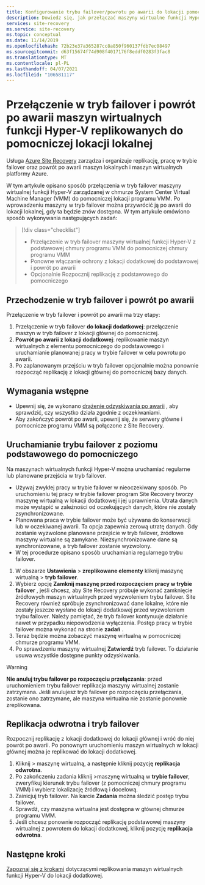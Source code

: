 ```yaml
---
title: Konfigurowanie trybu failover/powrotu po awarii do lokacji pomocniczej funkcji Hyper-V za pomocą Azure Site Recovery
description: Dowiedz się, jak przełączać maszyny wirtualne funkcji Hyper-V do lokacji lokalnej w tryb failover i powrócić po awarii do lokacji głównej, podczas gdy odzyskiwanie awaryjne Azure Site Recovery.
services: site-recovery
ms.service: site-recovery
ms.topic: conceptual
ms.date: 11/14/2019
ms.openlocfilehash: 72b23e37a365287cc8a850f960137fdb7ec08497
ms.sourcegitcommit: d63f15674f74d908f4017176f8eddf0283f3fac8
ms.translationtype: MT
ms.contentlocale: pl-PL
ms.lasthandoff: 04/07/2021
ms.locfileid: "106581117"
---
```

# <a name="fail-over-and-fail-back-hyper-v-vms-replicated-to-your-secondary-on-premises-site"></a>Przełączenie w tryb failover i powrót po awarii maszyn wirtualnych funkcji Hyper-V replikowanych do pomocniczej lokacji lokalnej

Usługa [Azure Site Recovery](site-recovery-overview.md) zarządza i organizuje replikację, pracę w trybie failover oraz powrót po awarii maszyn lokalnych i maszyn wirtualnych platformy Azure.

W tym artykule opisano sposób przełączenia w tryb failover maszyny wirtualnej funkcji Hyper-V zarządzanej w chmurze System Center Virtual Machine Manager (VMM) do pomocniczej lokacji programu VMM. Po wprowadzeniu maszyny w tryb failover można przywrócić ją po awarii do lokacji lokalnej, gdy ta będzie znów dostępna. W tym artykule omówiono sposób wykonywania następujących zadań:

> [!div class="checklist"]
> * Przełączenie w tryb failover maszyny wirtualnej funkcji Hyper-V z podstawowej chmury programu VMM do pomocniczej chmury programu VMM
> * Ponowne włączanie ochrony z lokacji dodatkowej do podstawowej i powrót po awarii
> * Opcjonalnie Rozpocznij replikację z podstawowego do pomocniczego

## <a name="failover-and-failback"></a>Przechodzenie w tryb failover i powrót po awarii

Przełączenie w tryb failover i powrót po awarii ma trzy etapy:

1. Przełączenie w tryb failover **do lokacji dodatkowej**: przełączenie maszyn w tryb failover z lokacji głównej do pomocniczej.
2. **Powrót po awarii z lokacji dodatkowej**: replikowanie maszyn wirtualnych z elementu pomocniczego do podstawowego i uruchamianie planowanej pracy w trybie failover w celu powrotu po awarii.
3. Po zaplanowanym przejściu w tryb failover opcjonalnie można ponownie rozpocząć replikację z lokacji głównej do pomocniczej bazy danych.


## <a name="prerequisites"></a>Wymagania wstępne

- Upewnij się, że wykonano [drążenie odzyskiwania po awarii](hyper-v-vmm-test-failover.md) , aby sprawdzić, czy wszystko działa zgodnie z oczekiwaniami.
- Aby zakończyć powrót po awarii, upewnij się, że serwery główne i pomocnicze programu VMM są połączone z Site Recovery.



## <a name="run-a-failover-from-primary-to-secondary"></a>Uruchamianie trybu failover z poziomu podstawowego do pomocniczego

Na maszynach wirtualnych funkcji Hyper-V można uruchamiać regularne lub planowane przejścia w tryb failover.

- Używaj zwykłej pracy w trybie failover w nieoczekiwany sposób. Po uruchomieniu tej pracy w trybie failover program Site Recovery tworzy maszynę wirtualną w lokacji dodatkowej i jej uprawnienia. Utrata danych może wystąpić w zależności od oczekujących danych, które nie zostały zsynchronizowane.
- Planowana praca w trybie failover może być używana do konserwacji lub w oczekiwanej awarii. Ta opcja zapewnia zerową utratę danych. Gdy zostanie wyzwolone planowane przejście w tryb failover, źródłowe maszyny wirtualne są zamykane. Niezsynchronizowane dane są synchronizowane, a tryb failover zostanie wyzwolony. 
- 
  W tej procedurze opisano sposób uruchamiania regularnego trybu failover.


1. W obszarze **Ustawienia**  >  **zreplikowane elementy** kliknij maszynę wirtualną > **tryb failover**.
1. Wybierz opcję **Zamknij maszynę przed rozpoczęciem pracy w trybie failover** , jeśli chcesz, aby Site Recovery próbuje wykonać zamknięcie źródłowych maszyn wirtualnych przed wyzwoleniem trybu failover. Site Recovery również spróbuje zsynchronizować dane lokalne, które nie zostały jeszcze wysłane do lokacji dodatkowej przed wyzwoleniem trybu failover. Należy pamiętać, że tryb failover kontynuuje działanie nawet w przypadku niepowodzenia wyłączenia. Postęp pracy w trybie failover można wykonać na stronie **zadań** .
2. Teraz będzie można zobaczyć maszynę wirtualną w pomocniczej chmurze programu VMM.
3. Po sprawdzeniu maszyny wirtualnej **Zatwierdź** tryb failover. To działanie usuwa wszystkie dostępne punkty odzyskiwania.

> [!WARNING]
> **Nie anuluj trybu failover po rozpoczęciu przełączania**: przed uruchomieniem trybu failover replikacja maszyny wirtualnej zostanie zatrzymana. Jeśli anulujesz tryb failover po rozpoczęciu przełączania, zostanie ono zatrzymane, ale maszyna wirtualna nie zostanie ponownie zreplikowana.  


## <a name="reverse-replicate-and-failover"></a>Replikacja odwrotna i tryb failover

Rozpocznij replikację z lokacji dodatkowej do lokacji głównej i wróć do niej powrót po awarii. Po ponownym uruchomieniu maszyn wirtualnych w lokacji głównej można je replikować do lokacji dodatkowej.  

 
1. Kliknij > maszynę wirtualną, a następnie kliknij pozycję **replikacja odwrotna**.
2. Po zakończeniu zadania kliknij >maszynę wirtualną w **trybie failover**, zweryfikuj kierunek trybu failover (z pomocniczej chmury programu VMM) i wybierz lokalizację źródłową i docelową. 
4. Zainicjuj tryb failover. Na karcie **Zadania** można śledzić postęp trybu failover.
5. Sprawdź, czy maszyna wirtualna jest dostępna w głównej chmurze programu VMM.
6. Jeśli chcesz ponownie rozpocząć replikację podstawowej maszyny wirtualnej z powrotem do lokacji dodatkowej, kliknij pozycję **replikacja odwrotna**.

## <a name="next-steps"></a>Następne kroki
[Zapoznaj się z krokami](hyper-v-vmm-disaster-recovery.md) dotyczącymi replikowania maszyn wirtualnych funkcji Hyper-V do lokacji dodatkowej.
